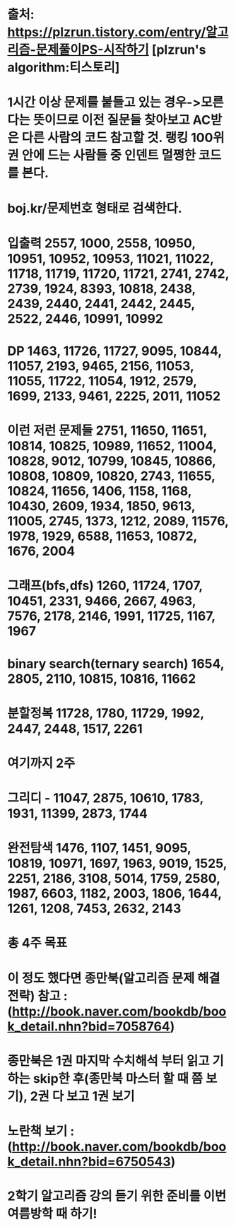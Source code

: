 # 출처: https://plzrun.tistory.com/entry/알고리즘-문제풀이PS-시작하기 [plzrun's algorithm:티스토리]

# 1시간 이상 문제를 붙들고 있는 경우->모른다는 뜻이므로 이전 질문들 찾아보고 AC받은 다른 사람의 코드 참고할 것. 랭킹 100위권 안에 드는 사람들 중 인덴트 멀쩡한 코드를 본다. 
# boj.kr/문제번호 형태로 검색한다.
# 입출력  2557, 1000, 2558, 10950, 10951, 10952, 10953, 11021, 11022, 11718, 11719, 11720, 11721, 2741, 2742, 2739, 1924, 8393, 10818, 2438, 2439, 2440, 2441, 2442, 2445, 2522, 2446, 10991, 10992
# DP 1463, 11726, 11727, 9095, 10844, 11057, 2193, 9465, 2156, 11053, 11055, 11722, 11054, 1912, 2579, 1699, 2133, 9461, 2225, 2011, 11052
# 이런 저런 문제들 2751, 11650, 11651, 10814, 10825, 10989, 11652, 11004, 10828, 9012, 10799, 10845, 10866, 10808, 10809, 10820, 2743, 11655, 10824, 11656, 1406, 1158, 1168, 10430, 2609, 1934, 1850, 9613, 11005, 2745, 1373, 1212, 2089, 11576, 1978, 1929, 6588, 11653, 10872, 1676, 2004
# 그래프(bfs,dfs) 1260, 11724, 1707, 10451, 2331, 9466, 2667, 4963, 7576, 2178, 2146, 1991, 11725, 1167, 1967
# binary search(ternary search) 1654, 2805, 2110, 10815, 10816, 11662
# 분할정복 11728, 1780, 11729, 1992, 2447, 2448, 1517, 2261
# 여기까지 2주 
# 그리디 - 11047, 2875, 10610, 1783, 1931, 11399, 2873, 1744
# 완전탐색 1476, 1107, 1451, 9095, 10819, 10971, 1697, 1963, 9019, 1525, 2251, 2186, 3108, 5014, 1759, 2580, 1987, 6603, 1182, 2003, 1806, 1644, 1261, 1208, 7453, 2632, 2143
# 총 4주 목표 

# 이 정도 했다면 종만북(알고리즘 문제 해결전략) 참고 : (http://book.naver.com/bookdb/book_detail.nhn?bid=7058764)

# 종만북은 1권 마지막 수치해석 부터 읽고 기하는 skip한 후(종만북 마스터 할 때 쯤 보기), 2권 다 보고 1권 보기 

# 노란책 보기 : (http://book.naver.com/bookdb/book_detail.nhn?bid=6750543)

# 2학기 알고리즘 강의 듣기 위한 준비를 이번 여름방학 때 하기! 
